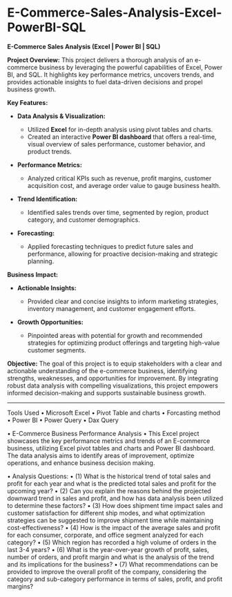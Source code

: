 # E-Commerce-Sales-Analysis-Excel-PowerBI-SQL


**E-Commerce Sales Analysis (Excel | Power BI | SQL)**

**Project Overview:**
This project delivers a thorough analysis of an e-commerce business by leveraging the powerful capabilities of Excel, Power BI, and SQL. It highlights key performance metrics, uncovers trends, and provides actionable insights to fuel data-driven decisions and propel business growth.

**Key Features:**
- **Data Analysis & Visualization:** 
  - Utilized **Excel** for in-depth analysis using pivot tables and charts.
  - Created an interactive **Power BI dashboard** that offers a real-time, visual overview of sales performance, customer behavior, and product trends.

- **Performance Metrics:** 
  - Analyzed critical KPIs such as revenue, profit margins, customer acquisition cost, and average order value to gauge business health.

- **Trend Identification:** 
  - Identified sales trends over time, segmented by region, product category, and customer demographics.

- **Forecasting:** 
  - Applied forecasting techniques to predict future sales and performance, allowing for proactive decision-making and strategic planning.

**Business Impact:**
- **Actionable Insights:** 
  - Provided clear and concise insights to inform marketing strategies, inventory management, and customer engagement efforts.
  
- **Growth Opportunities:** 
  - Pinpointed areas with potential for growth and recommended strategies for optimizing product offerings and targeting high-value customer segments.

**Objective:**
The goal of this project is to equip stakeholders with a clear and actionable understanding of the e-commerce business, identifying strengths, weaknesses, and opportunities for improvement. By integrating robust data analysis with compelling visualizations, this project empowers informed decision-making and supports sustainable business growth.

---

Tools Used
•	Microsoft Excel
•	Pivot Table and charts
•	Forcasting method
•	Power BI
•	Power Query
•	Dax Query



•	E-Commerce Business Performance Analysis
•	This Excel project showcases the key performance metrics and trends of an E-commerce business, utilizing Excel pivot tables and charts and Power BI dashboard. The data analysis aims to identify areas of improvement, optimize operations, and enhance business decision making.


•	Analysis Questions:
•	(1) What is the historical trend of total sales and profit for each year and what is the predicted total sales and profit for the upcoming year?
•	(2) Can you explain the reasons behind the projected downward trend in sales and profit, and how has data analysis been utilized to determine these factors?
•	(3) How does shipment time impact sales and customer satisfaction for different ship modes, and what optimization strategies can be suggested to improve shipment time while maintaining cost-effectiveness?
•	(4) How is the impact of the average sales and profit for each consumer, corporate, and office segment analyzed for each category?
•	(5) Which region has recorded a high volume of orders in the last 3-4 years?
•	(6) What is the year-over-year growth of profit, sales, number of orders, and profit margin and what is the analysis of the trend and its implications for the business?
•	(7) What recommendations can be provided to improve the overall profit of the company, considering the category and sub-category performance in terms of sales, profit, and profit margins?
